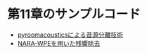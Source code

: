 # 第11章のサンプルコード

* [pyroomacousticsによる音源分離技術](section11/sample_code_c11_1.py)
* [NARA-WPEを用いた残響除去](section11/sample_code_c11_2.py)
